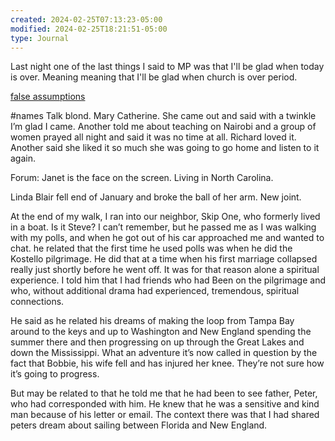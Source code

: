 ```yaml
---
created: 2024-02-25T07:13:23-05:00
modified: 2024-02-25T18:21:51-05:00
type: Journal
---
```


Last night one of the last things I said to MP was that I'll be glad when today is over. 
Meaning meaning that I'll be glad when church is over period.

[false assumptions](https://www.fixdemocracyfirst.org/post/6-the-myths-that-blind-us)

#names
Talk blond. Mary Catherine. She came out and said with a twinkle I’m glad I came. Another told me about teaching on Nairobi and a group of women prayed all night and said it was no time at all. Richard loved it. Another said she liked it so much she was going to go home and listen to it again.

Forum: Janet is the face on the screen. Living in North Carolina.

Linda Blair fell end of January and broke the ball of her arm. New joint.

At the end of my walk, I ran into our neighbor, Skip One, who formerly lived in a boat. Is it Steve? I can’t remember, but he passed me as I was walking with my polls, and when he got out of his car approached me and wanted to chat. he related that the first time he used polls was when he did the Kostello pilgrimage. He did that at a time when his first marriage collapsed really just shortly before he went off. It was for that reason alone a spiritual experience. I told him that I had friends who had Been on the pilgrimage and who, without additional drama had experienced, tremendous, spiritual connections.

He said as he related his dreams of making the loop from Tampa Bay around to the keys and up to Washington and New England spending the summer there and then progressing on up through the Great Lakes and down the Mississippi. What an adventure it’s now called in question by the fact that Bobbie, his wife fell and has injured her knee. They’re not sure how it’s going to progress.

But may be related to that he told me that he had been to see father, Peter, who had corresponded with him. He knew that he was a sensitive and kind man because of his letter or email. The context there was that I had shared peters dream about sailing between Florida and New England.
